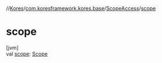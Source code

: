 //[Kores](../../../index.md)/[com.koresframework.kores.base](../index.md)/[ScopeAccess](index.md)/[scope](scope.md)

# scope

[jvm]\
val [scope](scope.md): [Scope](../-scope/index.md)
